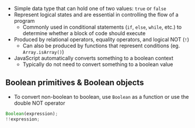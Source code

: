 - Simple data type that can hold one of two values: `true` or `false`
- Represent logical states and are essential in controlling the flow of a program
  - Commonly used in conditional statements (`if`, `else`, `while`, etc.) to determine whether a block of code should execute
- Produced by relational operators, equality operators, and logical NOT (`!`)
  - Can also be produced by functions that represent conditions (eg. `Array.isArray()`)
- JavaScript automatically converts something to a boolean context
  - Typically do not need to convert something to a boolean value

## Boolean primitives & Boolean objects

- To convert non-boolean to boolean, use `Boolean` as a function or use the double NOT operator

```js
Boolean(expression);
!!expression;
```
